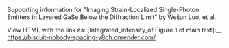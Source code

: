 Supporting information for "Imaging Strain-Localized Single-Photon Emitters in Layered GaSe Below the Diffraction Limit" by Weijun Luo, et al.

View HTML with the link as:
[Integrated_intensity_of Figure 1 of main text]:__
https://biscuit-nobody-spacing-y8dh.onrender.com/

